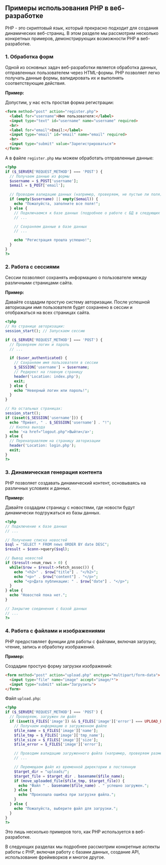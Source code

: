 ## Примеры использования PHP в веб-разработке

PHP - это скриптовый язык, который прекрасно подходит для создания динамических веб-страниц.  В этом разделе мы рассмотрим несколько конкретных примеров, демонстрирующих возможности PHP в веб-разработке.

### 1. Обработка форм

Одной из основных задач веб-разработки является обработка данных, отправленных пользователем через HTML-формы. PHP позволяет легко получать данные формы, валидировать их и выполнять соответствующие действия. 

**Пример:**

Допустим, у нас есть простая форма регистрации:

```html
<form method="post" action="register.php">
  <label for="username">Имя пользователя:</label>
  <input type="text" id="username" name="username" required>
  <br>
  <label for="email">Email:</label>
  <input type="email" id="email" name="email" required>
  <br>
  <input type="submit" value="Зарегистрироваться">
</form>
```

А в файле `register.php` мы можем обработать отправленные данные:

```php
<?php
if ($_SERVER['REQUEST_METHOD'] === 'POST') {
  // Получаем данные из формы
  $username = $_POST['username'];
  $email = $_POST['email'];

  // Проводим валидацию данных (например, проверяем, не пустые ли поля)
  if (empty($username) || empty($email)) {
    echo "Пожалуйста, заполните все поля!";
  } else {
    // Подключаемся к базе данных (подробнее о работе с БД в следующих разделах)
    // ...

    // Сохраняем данные в базе данных
    // ...

    echo "Регистрация прошла успешно!";
  }
}
?>
```

### 2. Работа с сессиями

Сессии позволяют сохранять информацию о пользователе между различными страницами сайта. 

**Пример:**

Давайте создадим простую систему авторизации. После успешной авторизации имя пользователя будет сохранено в сессии и отображаться на всех страницах сайта.

```php
<?php
// На странице авторизации:
session_start(); // Запускаем сессию

if ($_SERVER['REQUEST_METHOD'] === 'POST') {
  // Проверяем логин и пароль
  // ...

  if ($user_authenticated) {
    // Сохраняем имя пользователя в сессии
    $_SESSION['username'] = $username;
    // Редирект на главную страницу
    header('Location: index.php');
    exit;
  } else {
    echo "Неверный логин или пароль!";
  }
}

// На остальных страницах:
session_start();
if (isset($_SESSION['username'])) {
  echo "Привет, " . $_SESSION['username'] . "!";
  // Кнопка выхода
  echo '<a href="logout.php">Выйти</a>';
} else {
  // Перенаправляем на страницу авторизации
  header('Location: login.php');
  exit;
}
?>
```

### 3. Динамическая генерация контента

PHP позволяет создавать динамический контент, основываясь на различных условиях и данных. 

**Пример:**

Давайте создадим страницу с новостями, где новости будут динамически подгружаться из базы данных.

```php
<?php
// Подключение к базе данных
// ...

// Получение списка новостей
$sql = "SELECT * FROM news ORDER BY date DESC";
$result = $conn->query($sql);

// Вывод новостей
if ($result->num_rows > 0) {
  while($row = $result->fetch_assoc()) {
    echo "<h2>" . $row["title"] . "</h2>";
    echo "<p>" . $row["content"] . "</p>";
    echo "<p>Дата публикации: " . $row["date"] . "</p>";
  }
} else {
  echo "Новостей пока нет.";
}

// Закрытие соединения с базой данных
// ...
?>
```

### 4. Работа с файлами и изображениями

PHP предоставляет функции для работы с файлами, включая загрузку, чтение, запись и обработку изображений.

**Пример:**

Создадим простую форму загрузки изображений:

```html
<form method="post" action="upload.php" enctype="multipart/form-data">
  <input type="file" name="image" accept="image/*">
  <input type="submit" value="Загрузить">
</form>
```

Файл `upload.php`:

```php
<?php
if ($_SERVER['REQUEST_METHOD'] === 'POST') {
  // Проверяем, загружен ли файл
  if (isset($_FILES['image']) && $_FILES['image']['error'] === UPLOAD_ERR_OK) {
    // Получаем информацию о загруженном файле
    $file_name = $_FILES['image']['name'];
    $file_tmp = $_FILES['image']['tmp_name'];
    $file_size = $_FILES['image']['size'];
    $file_error = $_FILES['image']['error'];

    // Проводим валидацию загруженного файла (например, проверяем размер и тип файла)
    // ...

    // Перемещаем файл из временной директории в постоянную
    $target_dir = "uploads/";
    $target_file = $target_dir . basename($file_name);
    if (move_uploaded_file($file_tmp, $target_file)) {
      echo "Файл " . basename($file_name) . " успешно загружен.";
    } else {
      echo "Произошла ошибка при загрузке файла.";
    }
  } else {
    echo "Пожалуйста, выберите файл для загрузки.";
  }
}
?>
```

Это лишь несколько примеров того, как PHP используется в веб-разработке. 

В следующих разделах мы подробнее рассмотрим конкретные аспекты работы с PHP, включая работу с базами данных, создание API, использование фреймворков и многое другое.
